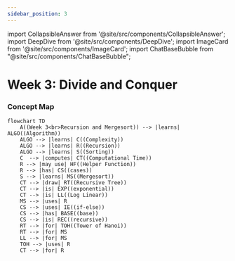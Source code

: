 ```yaml
---
sidebar_position: 3
---
```


import CollapsibleAnswer from '@site/src/components/CollapsibleAnswer';
import DeepDive from '@site/src/components/DeepDive';
import ImageCard from '@site/src/components/ImageCard';
import ChatBaseBubble from "@site/src/components/ChatBaseBubble";

# Week 3: Divide and Conquer



<ChatBaseBubble/>

### Concept Map

```mermaid
flowchart TD
    A((Week 3<br>Recursion and Mergesort)) --> |learns| ALGO((Algorithm))
    ALGO --> |learns| C((Complexity))
    ALGO --> |learns| R((Recursion))
    ALGO --> |learns| S((Sorting))
    C  --> |computes| CT((Computational Time))
    R --> |may use| HF((Helper Function))
    R --> |has| CS((cases))
    S --> |learns| MS((Mergesort))
    CT --> |draw| RT((Recursive Tree))
    CT --> |is| EXP((exponential))
    CT --> |is| LL((Log Linear))
    MS --> |uses| R
    CS --> |uses| IE((if-else))
    CS --> |has| BASE((base))
    CS --> |is| REC((recursive))
    RT --> |for| TOH((Tower of Hanoi))
    RT --> |for| MS
    LL --> |for| MS
    TOH --> |uses| R
    CT --> |for| R
```

<!-- <ImageCard path={"https://drive.google.com/uc?export=view&id=1TRve3OUUgiqjE8DvUDA4breOvj6pmqK2"} widthPercentage="100%"/> -->
